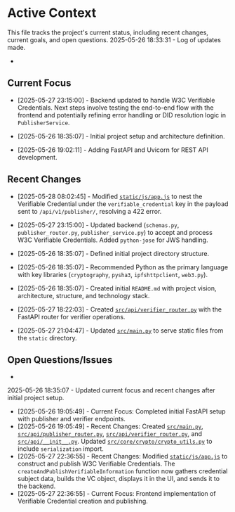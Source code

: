 # Active Context

This file tracks the project's current status, including recent changes, current goals, and open questions.
2025-05-26 18:33:31 - Log of updates made.

*

## Current Focus
*   [2025-05-27 23:15:00] - Backend updated to handle W3C Verifiable Credentials. Next steps involve testing the end-to-end flow with the frontend and potentially refining error handling or DID resolution logic in `PublisherService`.

*   [2025-05-26 18:35:07] - Initial project setup and architecture definition.
*   [2025-05-26 19:02:11] - Adding FastAPI and Uvicorn for REST API development.

## Recent Changes
*   [2025-05-28 08:02:45] - Modified [`static/js/app.js`](static/js/app.js:1) to nest the Verifiable Credential under the `verifiable_credential` key in the payload sent to `/api/v1/publisher/`, resolving a 422 error.
*   [2025-05-27 23:15:00] - Updated backend (`schemas.py`, `publisher_router.py`, `publisher_service.py`) to accept and process W3C Verifiable Credentials. Added `python-jose` for JWS handling.

*   [2025-05-26 18:35:07] - Defined initial project directory structure.
*   [2025-05-26 18:35:07] - Recommended Python as the primary language with key libraries (`cryptography`, `pysha3`, `ipfshttpclient`, `web3.py`).
*   [2025-05-26 18:35:07] - Created initial `README.md` with project vision, architecture, structure, and technology stack.
*   [2025-05-27 18:22:03] - Created [`src/api/verifier_router.py`](src/api/verifier_router.py:1) with the FastAPI router for verifier operations.

*   [2025-05-27 21:04:47] - Updated [`src/main.py`](src/main.py:1) to serve static files from the `static` directory.
## Open Questions/Issues

*
2025-05-26 18:35:07 - Updated current focus and recent changes after initial project setup.
*   [2025-05-26 19:05:49] - Current Focus: Completed initial FastAPI setup with publisher and verifier endpoints.
*   [2025-05-26 19:05:49] - Recent Changes: Created [`src/main.py`](src/main.py:1), [`src/api/publisher_router.py`](src/api/publisher_router.py:1), [`src/api/verifier_router.py`](src/api/verifier_router.py:1), and [`src/api/__init__.py`](src/api/__init__.py:1). Updated [`src/core/crypto/crypto_utils.py`](src/core/crypto/crypto_utils.py:1) to include `serialization` import.
*   [2025-05-27 22:36:55] - Recent Changes: Modified [`static/js/app.js`](static/js/app.js:1) to construct and publish W3C Verifiable Credentials. The `createAndPublishVerifiableInformation` function now gathers credential subject data, builds the VC object, displays it in the UI, and sends it to the backend.
*   [2025-05-27 22:36:55] - Current Focus: Frontend implementation of Verifiable Credential creation and publishing.